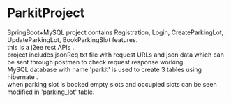 # ParkitProject
SpringBoot+MySQL project contains Registration, Login, CreateParkingLot, UpdateParkingLot, BookParkingSlot features.  
this is a j2ee rest APIs .  
project includes jsonReq txt file with request URLs and json data which can be sent through postman to check request response working.  
MySQL database with name 'parkit' is used to create 3 tables using hibernate .  
when parking slot is booked empty slots and occupied slots can be seen modified in 'parking_lot' table.  
